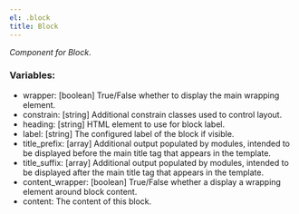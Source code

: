 ```yaml
---
el: .block
title: Block
---
```

_Component for Block_.

### Variables:
* wrapper: [boolean] True/False whether to display the main wrapping element.
* constrain: [string] Additional constrain classes used to control layout.
* heading: [string] HTML element to use for block label.
* label: [string] The configured label of the block if visible.
* title_prefix: [array] Additional output populated by modules, intended to be displayed before the main title tag that appears in the template.
* title_suffix: [array] Additional output populated by modules, intended to be displayed after the main title tag that appears in the template.
* content_wrapper: [boolean] True/False whether a display a wrapping element around block content.
* content:  The content of this block.
